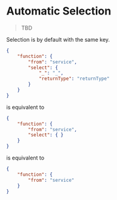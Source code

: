 # Automatic Selection

> TBD

Selection is by default with the same key.

```json
{
    "function": {
        "from": "service",
        "select": {
            "_": "_",
            "returnType": "returnType"
        }
    }
}
```

is equivalent to

```json
{
    "function": {
        "from": "service",
        "select": { }
    }
}
```

is equivalent to

```json
{
    "function": {
        "from": "service"
    }
}
```
